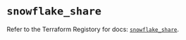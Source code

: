 # `snowflake_share`

Refer to the Terraform Registory for docs: [`snowflake_share`](https://registry.terraform.io/providers/snowflake-labs/snowflake/0.68.2/docs/resources/share).
